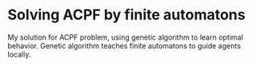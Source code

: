 # Solving ACPF by finite automatons
My solution for ACPF problem, using genetic algorithm to learn optimal behavior. Genetic algorithm teaches finite automatons to guide agents locally.

